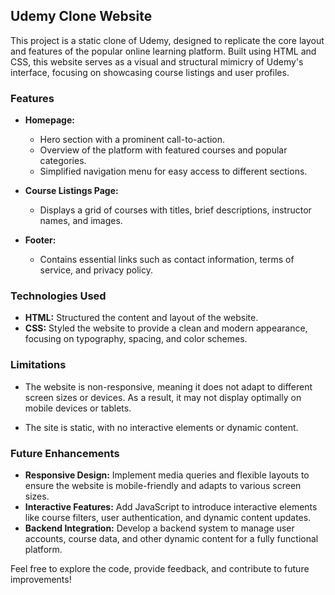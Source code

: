 
## Udemy Clone Website

This project is a static clone of Udemy, designed to replicate the core layout and features of the popular online learning platform. Built using HTML and CSS, this website serves as a visual and structural mimicry of Udemy's interface, focusing on showcasing course listings and user profiles.

### Features

- **Homepage:** 
  - Hero section with a prominent call-to-action.
  - Overview of the platform with featured courses and popular categories.
  - Simplified navigation menu for easy access to different sections.

- **Course Listings Page:**
  - Displays a grid of courses with titles, brief descriptions, instructor names, and images.

- **Footer:**
  - Contains essential links such as contact information, terms of service, and privacy policy.

### Technologies Used

- **HTML:** Structured the content and layout of the website.
- **CSS:** Styled the website to provide a clean and modern appearance, focusing on typography, spacing, and color schemes.

### Limitations

- The website is non-responsive, meaning it does not adapt to different screen sizes or devices. As a result, it may not display optimally on mobile devices or tablets.

- The site is static, with no interactive elements or dynamic content.

### Future Enhancements

- **Responsive Design:** Implement media queries and flexible layouts to ensure the website is mobile-friendly and adapts to various screen sizes.
- **Interactive Features:** Add JavaScript to introduce interactive elements like course filters, user authentication, and dynamic content updates.
- **Backend Integration:** Develop a backend system to manage user accounts, course data, and other dynamic content for a fully functional platform.

Feel free to explore the code, provide feedback, and contribute to future improvements!
